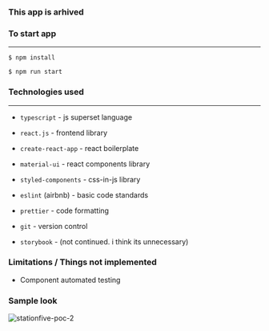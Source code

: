 ### This app is arhived

### To start app

---

`$ npm install`

`$ npm run start`

### Technologies used

---

- `typescript` - js superset language

- `react.js` - frontend library

- `create-react-app` - react boilerplate

- `material-ui` - react components library

- `styled-components` - css-in-js library

- `eslint` (airbnb) - basic code standards

- `prettier` - code formatting

- `git` - version control

- `storybook` - (not continued. i think its unnecessary)

### Limitations / Things not implemented

- Component automated testing

### Sample look

![stationfive-poc-2](https://user-images.githubusercontent.com/36555546/112945307-b38d3680-9166-11eb-9b06-ceea394d4df2.gif)
